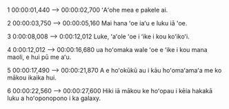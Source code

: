 1 
00:00:01,440 --> 00:00:02,700
ʻAʻohe mea e pakele ai.

2
00:00:03,750 --> 00:00:05,160
Mai hana ʻoe iaʻu e luku iā ʻoe.

3
0:00:08,008 --> 0:00:12,012 Luke,
ʻaʻole ʻoe i ʻike i kou koʻikoʻi.

4
0:00:12,012 --> 00:00:16,680 
ua hoʻomaka wale ʻoe e ʻike i kou mana maoli, e hui pū me aʻu.

5
00:00:17,490 --> 00:00:21,870 
A e hoʻokūkū au i kāu hoʻomaʻamaʻa me ko mākou ikaika hui.

6
00:00:22,560 --> 00:00:27,600
Hiki iā mākou ke hoʻopau i kēia hakakā luku a hoʻoponopono i ka galaxy.
